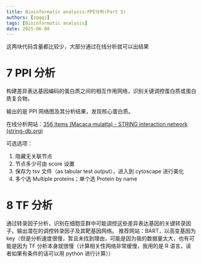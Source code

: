 ```yaml
---
title: Bioinformatic analysis:PPI分析(Part 5)
authors: [zqqqj]
tags: [Bioinformatic analysis]
date: 2025-06-08
---
```


这两块代码含量都比较少，大部分通过在线分析就可以出结果

# 7 PPI 分析

构建差异表达基因编码的蛋白质之间的相互作用网络，识别关键调控蛋白质或蛋白质复合物。

输出的是 PPI 网络图及其分析结果，发现核心蛋白质。

在线分析网站：[356 items (Macaca mulatta) - STRING interaction network (string-db.org)](https://string-db.org/cgi/network?taskId=bcsvtUNgt2ym&sessionId=bcOtOSQeQUGK)

可选选项：

1. 隐藏无关联节点
2. 节点多少可由 score 设置
3. 保存为 tsv 文件（as tabular test output），进入到 cytoscape 进行美化
4. 多个选 Multiple proteins；单个选 Protein by name

<!-- truncate -->

# 8 TF 分析

通过转录因子分析，识别在细胞亚群中可能调控这些差异表达基因的关键转录因子。输出潜在的调控转录因子及其靶基因网络。
推荐网站：BART，以高变基因为 key（但是分析速度很慢，暂且未找到理由，可能是因为我的数据量太大，也有可能是因为 TF 分析本身就很慢（计算相关性网络非常缓慢，我用的是 R 语言，读者如果有条件的话可以用 python 进行计算））
